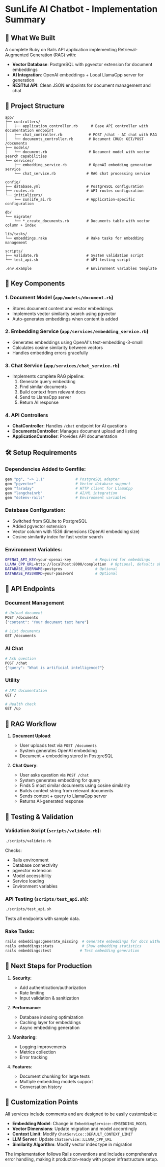 # SunLife AI Chatbot - Implementation Summary

## 🎯 What We Built

A complete Ruby on Rails API application implementing Retrieval-Augmented Generation (RAG) with:

- **Vector Database**: PostgreSQL with pgvector extension for document embeddings
- **AI Integration**: OpenAI embeddings + Local LlamaCpp server for generation
- **RESTful API**: Clean JSON endpoints for document management and chat

## 📁 Project Structure

```
app/
├── controllers/
│   ├── application_controller.rb      # Base API controller with documentation endpoint
│   ├── chat_controller.rb            # POST /chat - AI chat with RAG
│   └── documents_controller.rb       # Document CRUD: GET/POST /documents
├── models/
│   └── document.rb                   # Document model with vector search capabilities
└── services/
    ├── embedding_service.rb          # OpenAI embedding generation service
    └── chat_service.rb              # RAG chat processing service

config/
├── database.yml                     # PostgreSQL configuration
├── routes.rb                        # API routes configuration
└── initializers/
    └── sunlife_ai.rb                # Application-specific configuration

db/
└── migrate/
    └── *_create_documents.rb        # Documents table with vector column + index

lib/tasks/
└── embeddings.rake                  # Rake tasks for embedding management

scripts/
├── validate.rb                      # System validation script
└── test_api.sh                      # API testing script

.env.example                         # Environment variables template
```

## 🔧 Key Components

### 1. Document Model (`app/models/document.rb`)

- Stores document content and vector embeddings
- Implements vector similarity search using pgvector
- Auto-generates embeddings when content is added

### 2. Embedding Service (`app/services/embedding_service.rb`)

- Generates embeddings using OpenAI's text-embedding-3-small
- Calculates cosine similarity between vectors
- Handles embedding errors gracefully

### 3. Chat Service (`app/services/chat_service.rb`)

- Implements complete RAG pipeline:
  1. Generate query embedding
  2. Find similar documents
  3. Build context from relevant docs
  4. Send to LlamaCpp server
  5. Return AI response

### 4. API Controllers

- **ChatController**: Handles `/chat` endpoint for AI questions
- **DocumentsController**: Manages document upload and listing
- **ApplicationController**: Provides API documentation

## 🛠 Setup Requirements

### Dependencies Added to Gemfile:

```ruby
gem "pg", "~> 1.1"              # PostgreSQL adapter
gem "pgvector"                  # Vector database support
gem "faraday"                   # HTTP client for LlamaCpp
gem "langchainrb"               # AI/ML integration
gem "dotenv-rails"              # Environment variables
```

### Database Configuration:

- Switched from SQLite to PostgreSQL
- Added pgvector extension
- Vector column with 1536 dimensions (OpenAI embedding size)
- Cosine similarity index for fast vector search

### Environment Variables:

```bash
OPENAI_API_KEY=your-openai-key           # Required for embeddings
LLAMA_CPP_URL=http://localhost:8000/completion  # Optional, defaults shown
DATABASE_USERNAME=postgres               # Optional
DATABASE_PASSWORD=your-password          # Optional
```

## 🚀 API Endpoints

### Document Management

```bash
# Upload document
POST /documents
{"content": "Your document text here"}

# List documents
GET /documents
```

### AI Chat

```bash
# Ask question
POST /chat
{"query": "What is artificial intelligence?"}
```

### Utility

```bash
# API documentation
GET /

# Health check
GET /up
```

## 🔄 RAG Workflow

1. **Document Upload**:

   - User uploads text via `POST /documents`
   - System generates OpenAI embedding
   - Document + embedding stored in PostgreSQL

2. **Chat Query**:
   - User asks question via `POST /chat`
   - System generates embedding for query
   - Finds 5 most similar documents using cosine similarity
   - Builds context string from relevant documents
   - Sends context + query to LlamaCpp server
   - Returns AI-generated response

## 🧪 Testing & Validation

### Validation Script (`scripts/validate.rb`):

```bash
./scripts/validate.rb
```

Checks:

- Rails environment
- Database connectivity
- pgvector extension
- Model accessibility
- Service loading
- Environment variables

### API Testing (`scripts/test_api.sh`):

```bash
./scripts/test_api.sh
```

Tests all endpoints with sample data.

### Rake Tasks:

```bash
rails embeddings:generate_missing  # Generate embeddings for docs without them
rails embeddings:stats             # Show embedding statistics
rails embeddings:test             # Test embedding generation
```

## 🎯 Next Steps for Production

1. **Security**:

   - Add authentication/authorization
   - Rate limiting
   - Input validation & sanitization

2. **Performance**:

   - Database indexing optimization
   - Caching layer for embeddings
   - Async embedding generation

3. **Monitoring**:

   - Logging improvements
   - Metrics collection
   - Error tracking

4. **Features**:
   - Document chunking for large texts
   - Multiple embedding models support
   - Conversation history

## 🔧 Customization Points

All services include comments and are designed to be easily customizable:

- **Embedding Model**: Change in `EmbeddingService::EMBEDDING_MODEL`
- **Vector Dimensions**: Update migration and model accordingly
- **Context Limit**: Modify `ChatService::DEFAULT_CONTEXT_LIMIT`
- **LLM Server**: Update `ChatService::LLAMA_CPP_URL`
- **Similarity Algorithm**: Modify vector index type in migration

The implementation follows Rails conventions and includes comprehensive error handling, making it production-ready with proper infrastructure setup.

